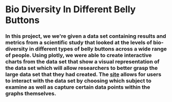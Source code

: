 # Bio Diversity In Different Belly Buttons

### In this project, we we're given a data set containing results and metrics from a scientific study that looked at the levels of bio-diversity in different types of belly buttons across a wide range of people. Using plotly, we were able to create interactive charts from the data set that show a visual representation of the data set which will allow researchers to better grasp the large data set that they had created. The [site](https://noahtoomeybc.github.io/Biodiversity_Study/) allows for users to interact with the data set by choosing which subject to examine as well as capture certain data points within the graphs themselves.

